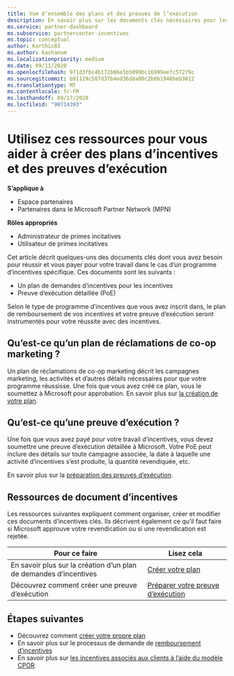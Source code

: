 ```yaml
---
title: Vue d’ensemble des plans et des preuves de l’exécution
description: En savoir plus sur les documents clés nécessaires pour les incentives, notamment un plan de demandes d’incentives pour les incentives et une preuve d’exécution détaillée (PoE).
ms.service: partner-dashboard
ms.subservice: partnercenter-incentives
ms.topic: conceptual
author: Karthic83
ms.author: kashanum
ms.localizationpriority: medium
ms.date: 09/11/2020
ms.openlocfilehash: 971d3fbc4b172b66e5b5099bc16999eefc57279c
ms.sourcegitcommit: b91119c587d37b4ed36dda00c2b0b1946beb3012
ms.translationtype: MT
ms.contentlocale: fr-FR
ms.lasthandoff: 09/17/2020
ms.locfileid: "90714393"
---
```

# <a name="use-these-resources-to-help-you-create-incentives-plans-and-proofs-of-execution"></a>Utilisez ces ressources pour vous aider à créer des plans d’incentives et des preuves d’exécution

**S’applique à**

- Espace partenaires
- Partenaires dans le Microsoft Partner Network (MPN)

**Rôles appropriés**

- Administrateur de primes incitatives
- Utilisateur de primes incitatives

Cet article décrit quelques-uns des documents clés dont vous avez besoin pour réussir et vous payer pour votre travail dans le cas d’un programme d’incentives spécifique. Ces documents sont les suivants :

- Un plan de demandes d’incentives pour les incentives
- Preuve d’exécution détaillée (PoE)

Selon le type de programme d’incentives que vous avez inscrit dans, le plan de remboursement de vos incentives et votre preuve d’exécution seront instrumentés pour votre réussite avec des incentives.

## <a name="what-is-an-incentives-co-op-claims-plan"></a>Qu’est-ce qu’un plan de réclamations de co-op marketing ?

Un plan de réclamations de co-op marketing décrit les campagnes marketing, les activités et d’autres détails nécessaires pour que votre programme réussisse. Une fois que vous avez créé ce plan, vous le soumettez à Microsoft pour approbation. En savoir plus sur [la création de votre plan](incentives-create-your-plan.md).

## <a name="what-is-a-proof-of-execution-poe"></a>Qu’est-ce qu’une preuve d’exécution ?

Une fois que vous avez payé pour votre travail d’incentives, vous devez soumettre une preuve d’exécution détaillée à Microsoft. Votre PoE peut inclure des détails sur toute campagne associée, la date à laquelle une activité d’incentives s’est produite, la quantité revendiquée, etc. 

En savoir plus sur la [préparation des preuves d’exécution](incentives-prepare-your-proof-of-execution.md).

## <a name="incentives-document-resources"></a>Ressources de document d’incentives

Les ressources suivantes expliquent comment organiser, créer et modifier ces documents d’incentives clés. Ils décrivent également ce qu’il faut faire si Microsoft approuve votre revendication ou si une revendication est rejetée.

|  **Pour ce faire**  |  **Lisez cela**  |
|--------------|-----------|
| En savoir plus sur la création d’un plan de demandes d’incentives | [Créer votre plan](incentives-create-your-plan.md)  |
Découvrez comment créer une preuve d’exécution | [Préparer votre preuve d’exécution](incentives-prepare-your-proof-of-execution.md)  |

## <a name="next-steps"></a>Étapes suivantes

- Découvrez comment [créer votre propre plan](incentives-create-your-plan.md)
- En savoir plus sur le processus de demande de [remboursement d’incentives](claims-overview.md)
- En savoir plus sur [les incentives associés aux clients à l’aide du modèle CPOR](submit-osa-claim.md)